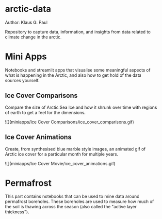 # arctic-data

Author: Klaus G. Paul

Repository to capture data, information, and insights from data related to climate change in the arctic.

# Mini Apps

Notebooks and streamlit apps that visualise some meaningful aspects of what is happening in the Arctic, and also how to get
hold of the data sources yourself.

## Ice Cover Comparisons

Compare the size of Arctic Sea Ice and how it shrunk over time with regions of earth to get a feel for the dimensions.

![](miniapps/Ice Cover Comparisons/ice_cover_comparisons.gif)

## Ice Cover Animations

Create, from synthesised blue marble style images, an animated gif of Arctic ice cover for a particular month for multiple years.

![](miniapps/Ice Cover Movie/ice_cover_animations.gif)

# Permafrost

This part contains notebooks that can be used to mine data around permafrost boreholes. These boreholes are used to measure
how much of the soil is thawing across the season (also called the "active layer thickness").
